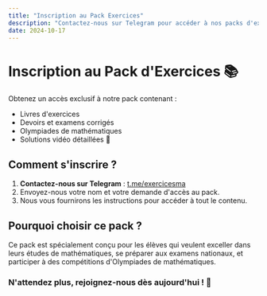 ```yaml
---
title: "Inscription au Pack Exercices"
description: "Contactez-nous sur Telegram pour accéder à nos packs d'exercices et solutions."
date: 2024-10-17
---
```


# Inscription au Pack d'Exercices 📚

Obtenez un accès exclusif à notre pack contenant :

- Livres d'exercices
- Devoirs et examens corrigés
- Olympiades de mathématiques
- Solutions vidéo détaillées 🎥

## Comment s'inscrire ?

1. **Contactez-nous sur Telegram** : [t.me/exercicesma](https://t.me/exercicesma)
2. Envoyez-nous votre nom et votre demande d'accès au pack.
3. Nous vous fournirons les instructions pour accéder à tout le contenu.

## Pourquoi choisir ce pack ?

Ce pack est spécialement conçu pour les élèves qui veulent exceller dans leurs études de mathématiques, se préparer aux examens nationaux, et participer à des compétitions d'Olympiades de mathématiques.

### N'attendez plus, rejoignez-nous dès aujourd'hui ! 📲
